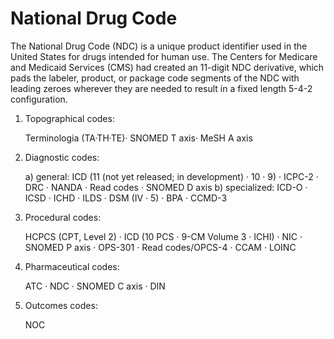 # National Drug Code
The National Drug Code (NDC) is a unique product identifier used in the United States for drugs intended for human use. The Centers for Medicare and Medicaid Services (CMS) had created an 11-digit NDC derivative, which pads the labeler, product, or package code segments of the NDC with leading zeroes wherever they are needed to result in a fixed length 5-4-2 configuration.

1) Topographical codes: 

    Terminologia  (TA·TH·TE)·  SNOMED T axis·  MeSH A axis
2) Diagnostic codes:

    a) general:
        ICD  (11 (not yet released; in development) · 10 · 9) · ICPC-2 ·  DRC ·  NANDA ·  Read codes ·  SNOMED D axis
    b) specialized: 
        ICD-O ·  ICSD ·  ICHD ·  ILDS ·  DSM  (IV · 5) ·  BPA ·  CCMD-3

3) Procedural codes:

    HCPCS (CPT, Level 2) · ICD  (10 PCS ·  9-CM Volume 3 ·  ICHI) ·  NIC ·  SNOMED P axis ·  OPS-301 ·  Read codes/OPCS-4 ·  CCAM ·  LOINC

4) Pharmaceutical codes:

    ATC ·  NDC ·  SNOMED C axis ·  DIN
    
5) Outcomes codes:
 
    NOC

 
 
